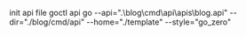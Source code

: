 init api file
goctl api go  --api=".\blog\cmd\api\apis\blog.api" --dir="./blog/cmd/api" --home="./template" --style="go_zero"
